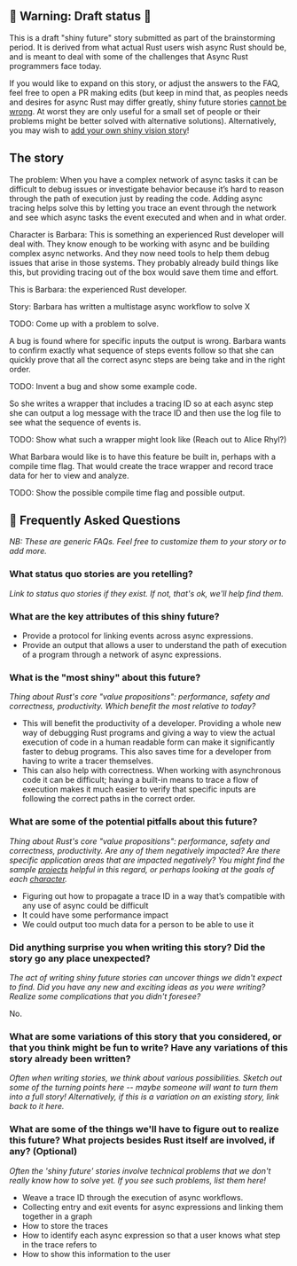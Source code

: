 
## 🚧 Warning: Draft status 🚧

This is a draft "shiny future" story submitted as part of the brainstorming period. It is derived from what actual Rust users wish async Rust should be, and is meant to deal with some of the challenges that Async Rust programmers face today.

If you would like to expand on this story, or adjust the answers to the FAQ, feel free to open a PR making edits (but keep in mind that, as peoples needs and desires for async Rust may differ greatly, shiny future stories [cannot be wrong]. At worst they are only useful for a small set of people or their problems might be better solved with alternative solutions). Alternatively, you may wish to [add your own shiny vision story][htvsq]!

## The story

The problem:
When you have a complex network of async tasks it can be difficult to debug issues or investigate behavior because it’s hard to reason through the path of execution just by reading the code.  Adding async tracing helps solve this by letting you trace an event through the network and see which async tasks the event executed and when and in what order.

Character is Barbara:
This is something an experienced Rust developer will deal with.  They know enough to be working with async and be building complex async networks. And they now need tools to help them debug issues that arise in those systems. They probably already build things like this, but providing tracing out of the box would save them time and effort.

This is Barbara: the experienced Rust developer.

Story:
Barbara has written a multistage async workflow to solve X

TODO: Come up with a problem to solve.

A bug is found where for specific inputs the output is wrong. Barbara wants to confirm exactly what sequence of steps events follow so that she can quickly prove that all the correct async steps are being take and in the right order.

TODO: Invent a bug and show some example code.

So she writes a wrapper that includes a tracing ID so at each async step she can output a log message with the trace ID and then use the log file to see what the sequence of events is.

TODO: Show what such a wrapper might look like (Reach out to Alice Rhyl?)

What Barbara would like is to have this feature be built in, perhaps with a compile time flag. That would create the trace wrapper and record trace data for her to view and analyze.

TODO: Show the possible compile time flag and possible output.

## 🤔 Frequently Asked Questions

*NB: These are generic FAQs. Feel free to customize them to your story or to add more.*

### What status quo stories are you retelling?

*Link to status quo stories if they exist. If not, that's ok, we'll help find them.*

### What are the key attributes of this shiny future?

- Provide a protocol for linking events across async expressions.
- Provide an output that allows a user to understand the path of execution of a program through a network of async expressions.

### What is the "most shiny" about this future? 

*Thing about Rust's core "value propositions": performance, safety and correctness, productivity. Which benefit the most relative to today?*

- This will benefit the productivity of a developer. Providing a whole new way of debugging Rust programs and giving a way to view the actual execution of code in a human readable form can make it significantly faster to debug programs.  This also saves time for a developer from having to write a tracer themselves.
- This can also help with correctness. When working with asynchronous code it can be difficult; having a built-in means to trace a flow of execution makes it much easier to verify that specific inputs are following the correct paths in the correct order.

### What are some of the potential pitfalls about this future?

*Thing about Rust's core "value propositions": performance, safety and correctness, productivity. Are any of them negatively impacted? Are there specific application areas that are impacted negatively? You might find the sample [projects] helpful in this regard, or perhaps looking at the goals of each [character].*

- Figuring out how to propagate a trace ID in a way that’s compatible with any use of async could be difficult
- It could have some performance impact
- We could output too much data for a person to be able to use it

### Did anything surprise you when writing this story? Did the story go any place unexpected?

*The act of writing shiny future stories can uncover things we didn't expect to find. Did you have any new and exciting ideas as you were writing? Realize some complications that you didn't foresee?*

No.

### What are some variations of this story that you considered, or that you think might be fun to write? Have any variations of this story already been written?

*Often when writing stories, we think about various possibilities. Sketch out some of the turning points here -- maybe someone will want to turn them into a full story! Alternatively, if this is a variation on an existing story, link back to it here.*

### What are some of the things we'll have to figure out to realize this future? What projects besides Rust itself are involved, if any? (Optional)

*Often the 'shiny future' stories involve technical problems that we don't really know how to solve yet. If you see such problems, list them here!*

- Weave a trace ID through the execution of async workflows.
- Collecting entry and exit events for async expressions and linking them together in a graph
- How to store the traces
- How to identify each async expression so that a user knows what step in the trace refers to
- How to show this information to the user


[character]: ../characters.md
[comment]: ./comment.md
[status quo stories]: ./status_quo.md
[Alan]: ../characters/alan.md
[Grace]: ../characters/grace.md
[Niklaus]: ../characters/niklaus.md
[Barbara]: ../characters/barbara.md
[projects]: ../projects.md
[htvsq]: ../how_to_vision/shiny_future.md
[cannot be wrong]: ../how_to_vision/comment.md#comment-to-understand-or-improve-not-to-negate-or-dissuade
